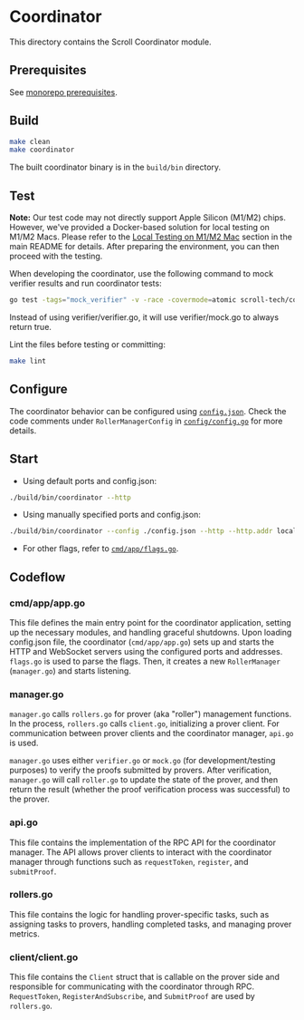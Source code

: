 # Coordinator

This directory contains the Scroll Coordinator module.


## Prerequisites

See [monorepo prerequisites](../README.md#prerequisites).


## Build

```bash
make clean
make coordinator
```
The built coordinator binary is in the `build/bin` directory.


## Test

**Note:** Our test code may not directly support Apple Silicon (M1/M2) chips. However, we've provided a Docker-based solution for local testing on M1/M2 Macs. Please refer to the [Local Testing on M1/M2 Mac](../README.md#local-testing-on-m1m2-mac) section in the main README for details. After preparing the environment, you can then proceed with the testing.

When developing the coordinator, use the following command to mock verifier results and run coordinator tests:

```bash
go test -tags="mock_verifier" -v -race -covermode=atomic scroll-tech/coordinator/...
```
Instead of using verifier/verifier.go, it will use verifier/mock.go to always return true.

Lint the files before testing or committing:

```bash
make lint
```


## Configure

The coordinator behavior can be configured using [`config.json`](config.json). Check the code comments under `RollerManagerConfig` in [`config/config.go`](config/config.go) for more details.


## Start

* Using default ports and config.json:
```bash
./build/bin/coordinator --http
```

* Using manually specified ports and config.json:
```bash
./build/bin/coordinator --config ./config.json --http --http.addr localhost --http.port 8390
```

* For other flags, refer to [`cmd/app/flags.go`](cmd/app/flags.go).


## Codeflow

### cmd/app/app.go

This file defines the main entry point for the coordinator application, setting up the necessary modules, and handling graceful shutdowns. Upon loading config.json file, the coordinator (`cmd/app/app.go`) sets up and starts the HTTP and WebSocket servers using the configured ports and addresses. `flags.go` is used to parse the flags. Then, it creates a new `RollerManager` (`manager.go`) and starts listening.

### manager.go

`manager.go` calls `rollers.go` for prover (aka "roller") management functions. In the process, `rollers.go` calls `client.go`, initializing a prover client.  For communication between prover clients and the coordinator manager, `api.go` is used.

`manager.go` uses either `verifier.go` or `mock.go` (for development/testing purposes) to verify the proofs submitted by provers. After verification, `manager.go` will call `roller.go` to update the state of the prover, and then return the result (whether the proof verification process was successful) to the prover.

### api.go

This file contains the implementation of the RPC API for the coordinator manager. The API allows prover clients to interact with the coordinator manager through functions such as `requestToken`, `register`, and `submitProof`.

### rollers.go

This file contains the logic for handling prover-specific tasks, such as assigning tasks to provers, handling completed tasks, and managing prover metrics.

### client/client.go

This file contains the `Client` struct that is callable on the prover side and responsible for communicating with the coordinator through RPC. `RequestToken`, `RegisterAndSubscribe`, and `SubmitProof` are used by `rollers.go`.

